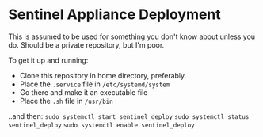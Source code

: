 # Sentinel Appliance Deployment

This is assumed to be used for something you don't know about unless you do.
Should be a private repository, but I'm poor. 

To get it up and running:
* Clone this repository in home directory, preferably.
* Place the `.service` file in `/etc/systemd/system`
* Go there and make it an executable file
* Place the `.sh` file in `/usr/bin`

..and then:
`sudo systemctl start sentinel_deploy`
`sudo systemctl status sentinel_deploy`
`sudo systemctl enable sentinel_deploy`

